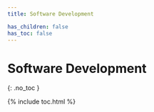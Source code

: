 ```yaml
---
title: Software Development

has_children: false
has_toc: false
---
```


<!-- Page title (excluded from Table of Contents) -->
<h1>Software Development</h1>{: .no_toc }

{% include toc.html %} <!-- Table of Contents -->
